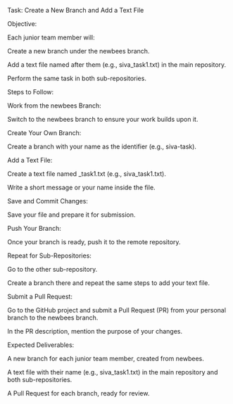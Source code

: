 Task: Create a New Branch and Add a Text File

Objective:

Each junior team member will:

Create a new branch under the newbees branch.

Add a text file named after them (e.g., siva_task1.txt) in the main repository.

Perform the same task in both sub-repositories.

Steps to Follow:

Work from the newbees Branch:

Switch to the newbees branch to ensure your work builds upon it.

Create Your Own Branch:

Create a branch with your name as the identifier (e.g., siva-task).

Add a Text File:

Create a text file named <your-name>_task1.txt (e.g., siva_task1.txt).

Write a short message or your name inside the file.

Save and Commit Changes:

Save your file and prepare it for submission.

Push Your Branch:

Once your branch is ready, push it to the remote repository.

Repeat for Sub-Repositories:

Go to the other sub-repository.

Create a branch there and repeat the same steps to add your text file.

Submit a Pull Request:

Go to the GitHub project and submit a Pull Request (PR) from your personal branch to the newbees branch.

In the PR description, mention the purpose of your changes.

Expected Deliverables:

A new branch for each junior team member, created from newbees.

A text file with their name (e.g., siva_task1.txt) in the main repository and both sub-repositories.

A Pull Request for each branch, ready for review.

